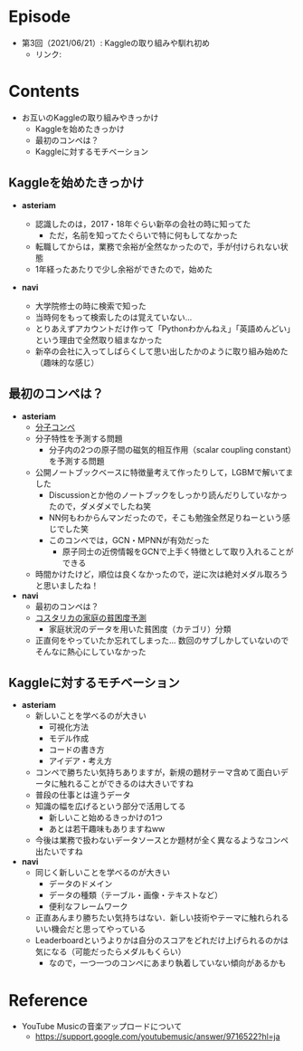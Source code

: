 # Episode
- 第3回（2021/06/21）: Kaggleの取り組みや馴れ初め
    - リンク: 

# Contents
- お互いのKaggleの取り組みやきっかけ
    - Kaggleを始めたきっかけ
 	- 最初のコンペは？
 	- Kaggleに対するモチベーション

## Kaggleを始めたきっかけ
- **asteriam**
    - 認識したのは，2017・18年ぐらい新卒の会社の時に知ってた
      - ただ，名前を知ってたぐらいで特に何もしてなかった
    - 転職してからは，業務で余裕が全然なかったので，手が付けられない状態
    - 1年経ったあたりで少し余裕ができたので，始めた

- **navi**
    - 大学院修士の時に検索で知った
    - 当時何をもって検索したのは覚えていない...
    - とりあえずアカウントだけ作って「Pythonわかんねえ」「英語めんどい」という理由で全然取り組まなかった
    - 新卒の会社に入ってしばらくして思い出したかのように取り組み始めた（趣味的な感じ）

## 最初のコンペは？
- **asteriam**
    - [分子コンペ](https://www.kaggle.com/c/champs-scalar-coupling)
    - 分子特性を予測する問題
        - 分子内の2つの原子間の磁気的相互作用（scalar coupling constant）を予測する問題
    - 公開ノートブックベースに特徴量考えて作ったりして，LGBMで解いてました
        - Discussionとか他のノートブックをしっかり読んだりしていなかったので，ダメダメでしたね笑
        - NN何もわからんマンだったので，そこも勉強全然足りねーという感じでした笑
        - このコンペでは，GCN・MPNNが有効だった
            - 原子同士の近傍情報をGCNで上手く特徴として取り入れることができる
    - 時間かけたけど，順位は良くなかったので，逆に次は絶対メダル取ろうと思いましたね！
- **navi**
    - 最初のコンペは？
    - [コスタリカの家庭の貧困度予測](https://www.kaggle.com/c/costa-rican-household-poverty-prediction)
        - 家庭状況のデータを用いた貧困度（カテゴリ）分類
    - 正直何をやっていたか忘れてしまった... 数回のサブしかしていないのでそんなに熱心にしていなかった

## Kaggleに対するモチベーション
- **asteriam**
    - 新しいことを学べるのが大きい
        - 可視化方法
        - モデル作成
        - コードの書き方
        - アイデア・考え方
    - コンペで勝ちたい気持ちありますが，新規の題材テーマ含めて面白いデータに触れることができるのは大きいですね
    - 普段の仕事とは違うデータ
    - 知識の幅を広げるという部分で活用してる
        - 新しいこと始めるきっかけの1つ
        - あとは若干趣味もありますねww
    - 今後は業務で扱わないデータソースとか題材が全く異なるようなコンペ出たいですね
- **navi**
    - 同じく新しいことを学べるのが大きい
        - データのドメイン
        - データの種類（テーブル・画像・テキストなど）
        - 便利なフレームワーク
    - 正直あんまり勝ちたい気持ちはない．新しい技術やテーマに触れられるいい機会だと思ってやっている
    - Leaderboardというよりかは自分のスコアをどれだけ上げられるのかは気になる（可能だったらメダルもくらい）
        - なので，一つ一つのコンペにあまり執着していない傾向があるかも
    
# Reference
- YouTube Musicの音楽アップロードについて
    - https://support.google.com/youtubemusic/answer/9716522?hl=ja